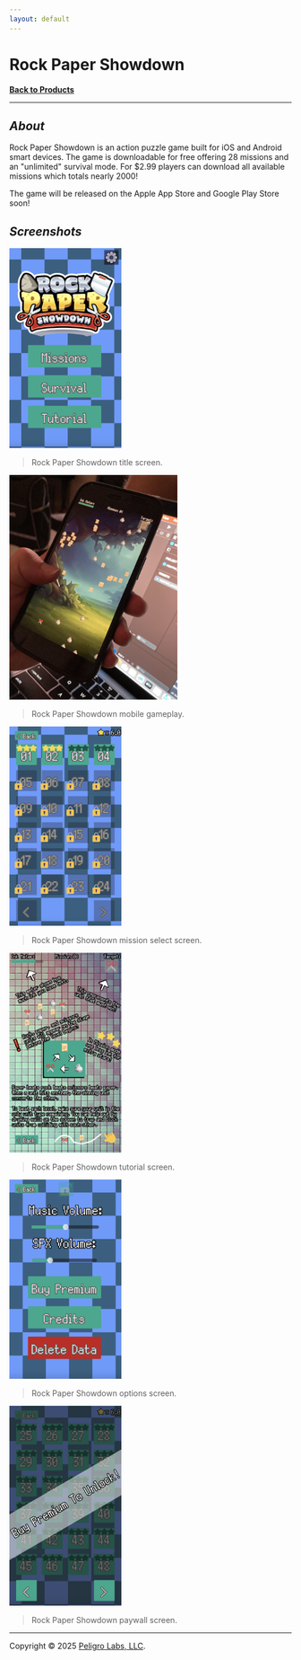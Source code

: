 ```yaml
---
layout: default
---
```

# Rock Paper Showdown
<b>[Back to Products](/products.html)</b>
* * *

## <i>About</i>

Rock Paper Showdown is an action puzzle game built for iOS and Android smart devices. The game is downloadable for free offering 28 missions and an "unlimited" survival mode. For $2.99 players can download all available missions which totals nearly 2000!

The game will be released on the Apple App Store and Google Play Store soon!

## <i>Screenshots</i>

<p align="left">
    <img
        alt="RPS Title Screen"
        src="/assets/products/rock-paper-showdown/title-screen.png"
        width="200"
    />
</p>

> Rock Paper Showdown title screen.

<p align="left">
    <img
        alt="RPS Mobile Gameplay"
        src="/assets/products/rock-paper-showdown/mobile-gameplay.jpg"
        width="300"
    />
</p>

> Rock Paper Showdown mobile gameplay.

<p align="left">
    <img
        alt="RPS Mission Select Screen"
        src="/assets/products/rock-paper-showdown/mission-screen.png"
        width="200"
    />
</p>

> Rock Paper Showdown mission select screen.

<p align="left">
    <img
        alt="RPS Tutorial Screen"
        src="/assets/products/rock-paper-showdown/tutorial-screen.png"
        width="200"
    />
</p>

> Rock Paper Showdown tutorial screen.

<p align="left">
    <img
        alt="RPS Options Screen"
        src="/assets/products/rock-paper-showdown/options-screen.png"
        width="200"
    />
</p>

> Rock Paper Showdown options screen.

<p align="left">
    <img
        alt="RPS Paywall Screen"
        src="/assets/products/rock-paper-showdown/paywall-screen.png"
        width="200"
    />
</p>

> Rock Paper Showdown paywall screen.

---

Copyright &copy; 2025 [Peligro Labs, LLC](https://peligrolabs.com/).